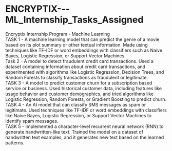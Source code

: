 # ENCRYPTIX---ML_Internship_Tasks_Assigned
Encryptix Internship Program - Machine Learning
<br>
TASK 1 - A machine learning model that can predict the genre of a movie based on its plot summary or other textual information. Made using techniques like TF-IDF or word embeddings with classifiers such as Naive Bayes, Logistic Regression, or Support Vector Machines.
<br>
Task 2 - A model to detect fraudulent credit card transactions. Used a dataset containing information about credit card transactions, and experimented with algorithms like Logistic Regression, Decision Trees, and Random Forests to classify transactions as fraudulent or legitimate.
<br>
TASK 3 - A model to predict customer churn for a subscription based service or business. Used historical customer data, including features like usage behavior and customer demographics, and tried algorithms like Logistic Regression, Random Forests, or Gradient Boosting to predict churn.
<br>
TASK 4 - An AI model that can classify SMS messages as spam or legitimate. Used techniques like TF-IDF or word embeddings with classifiers like Naive Bayes, Logistic Regression, or Support Vector Machines to identify spam messages.
<br>
TASK 5 - Implemented a character-level recurrent neural network (RNN) to generate handwritten-like text. Trained the model on a dataset of handwritten text examples, and it generates new text based on the learned patterns.

